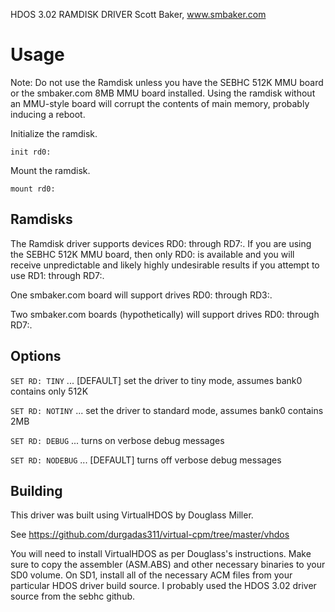 HDOS 3.02 RAMDISK DRIVER
Scott Baker, www.smbaker.com

# Usage

Note: Do not use the Ramdisk unless you have the SEBHC 512K MMU board
or the smbaker.com 8MB MMU board installed. Using the ramdisk without
an MMU-style board will corrupt the contents of main memory, probably
inducing a reboot.

Initialize the ramdisk.

```HDOS
init rd0:
```

Mount the ramdisk.

```HDOS
mount rd0:
```

## Ramdisks

The Ramdisk driver supports devices RD0: through RD7:. If you are using the SEBHC 512K
MMU board, then only RD0: is available and you will receive unpredictable and likely highly
undesirable results if you attempt to use RD1: through RD7:.

One smbaker.com board will support drives RD0: through RD3:.

Two smbaker.com boards (hypothetically) will support drives RD0: through RD7:.

## Options

`SET RD: TINY` ... [DEFAULT] set the driver to tiny mode, assumes bank0 contains only 512K

`SET RD: NOTINY` ... set the driver to standard mode, assumes bank0 contains 2MB

`SET RD: DEBUG` ... turns on verbose debug messages

`SET RD: NODEBUG` ... [DEFAULT] turns off verbose debug messages

## Building

This driver was built using VirtualHDOS by Douglass Miller.

See https://github.com/durgadas311/virtual-cpm/tree/master/vhdos

You will need to install VirtualHDOS as per Douglass's instructions. Make sure to copy
the assembler (ASM.ABS) and other necessary binaries to your SD0 volume. On SD1, install
all of the necessary ACM files from your particular HDOS driver build source. I probably
used the HDOS 3.02 driver source from the sebhc github.
